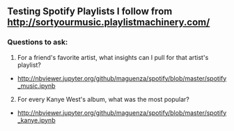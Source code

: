 ## Testing Spotify Playlists I follow from http://sortyourmusic.playlistmachinery.com/

### Questions to ask:
1. For a friend's favorite artist, what insights can I pull for that artist's playlist?
  - http://nbviewer.jupyter.org/github/maguenza/spotify/blob/master/spotify_music.ipynb
2. For every Kanye West's album, what was the most popular?
  - http://nbviewer.jupyter.org/github/maguenza/spotify/blob/master/spotify_kanye.ipynb
